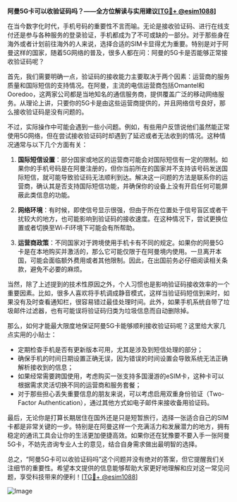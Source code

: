 **阿曼5G卡可以收验证码吗？——全方位解读与实用建议[[TG💪+ @esim1088](https://t.me/s/esim1088)]**

在当今数字化时代，手机号码的重要性不言而喻。无论是接收验证码、进行在线支付还是参与各种服务的登录验证，手机都成为了不可或缺的一部分。对于那些身在海外或者计划前往海外的人来说，选择合适的SIM卡显得尤为重要。特别是对于阿曼这样的国家，随着5G网络的普及，很多人都在问：阿曼的5G卡是否能够正常接收验证码呢？

首先，我们需要明确一点，验证码的接收能力主要取决于两个因素：运营商的服务质量和国际短信的支持情况。在阿曼，主流的电信运营商包括Omantel和Ooredoo，这两家公司都是当地知名的通信服务商，提供覆盖广泛的移动网络服务。从理论上讲，只要你的5G卡是由这些运营商提供的，并且网络信号良好，那么接收验证码是没有问题的。

不过，实际操作中可能会遇到一些小问题。例如，有些用户反馈说他们虽然能正常使用5G网络，但在尝试接收验证码时却遇到了延迟或者无法收到的情况。这种情况通常与以下几个方面有关：

1. **国际短信设置**：部分国家或地区的运营商可能会对国际短信有一定的限制。如果你的手机号码是在阿曼注册的，但你当前所在的国家并不支持该号码发送国际短信，就可能导致验证码无法顺利到达。解决这一问题的方法是联系你的运营商，确认其是否支持国际短信功能，并确保你的设备上没有开启任何可能屏蔽此类信息的功能。

2. **网络环境**：有时候，即使信号显示很强，但由于所在位置处于信号盲区或者干扰较大的地方，也可能影响到验证码的接收速度。在这种情况下，尝试更换位置或者切换至Wi-Fi环境下可能会有所帮助。

3. **运营商政策**：不同国家对于跨境使用手机卡有不同的规定。如果你的阿曼5G卡是在本地购买并激活的，那么它可能仅限于在阿曼境内使用。一旦离开本国，可能会面临额外费用或者其他限制。因此，在出国前务必仔细阅读相关条款，避免不必要的麻烦。

当然，除了上述提到的技术性原因之外，个人习惯也是影响验证码接收效率的一个重要因素。比如，很多人喜欢将手机调成静音模式，这样当验证码短信到来时，如果没有及时查看通知栏，很容易错过最佳处理时间。此外，如果手机系统自带了垃圾邮件过滤器，也有可能误将验证码归类为垃圾信息而自动删除掉。

那么，如何才能最大限度地保证阿曼5G卡能够顺利接收验证码呢？这里给大家几点实用的小贴士：

- 定期检查手机是否有更新版本可用，尤其是涉及到短信处理的部分；
- 确保手机的时间日期设置正确无误，因为错误的时间设置会导致系统无法正确解析接收到的信息；
- 如果经常需要跨国使用，考虑购买一张支持多国漫游的eSIM卡，这种卡可以根据需求灵活切换不同的运营商和服务套餐；
- 对于那些担心丢失重要信息的朋友来说，可以考虑启用双重身份验证（Two-Factor Authentication），通过其他方式如电子邮件来接收备用验证码。

最后，无论你是打算长期居住在国外还是只是短暂旅行，选择一张适合自己的SIM卡都是非常关键的一步。特别是在阿曼这样一个充满活力和发展潜力的地方，拥有稳定的通讯工具会让你的生活更加便捷高效。如果你还在犹豫要不要入手一张阿曼5G卡，不妨先咨询专业人士的意见，结合自身需求做出最明智的选择。

总之，“阿曼5G卡可以收验证码吗”这个问题并没有绝对的答案，但它提醒我们关注细节的重要性。希望本文提供的信息能够帮助大家更好地理解和应对这一常见问题，享受科技带来的便利！[[TG💪+ @esim1088](https://t.me/s/esim1088)] 

![Image](https://i.postimg.cc/4NQfJmqS/Snipaste-2025-05-13-00-14-12.png)